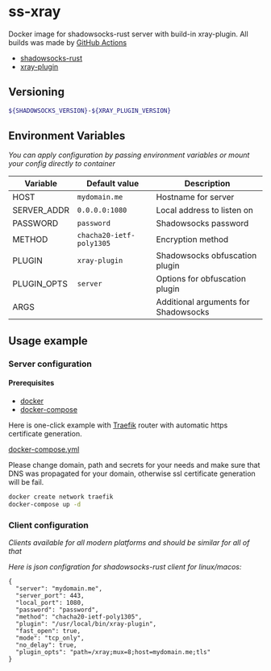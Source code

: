 # ss-xray

Docker image for shadowsocks-rust server with build-in xray-plugin. All builds was made by [GitHub Actions](https://github.com/xray108/new-ss-xray-docker/actions)

* [shadowsocks-rust](https://github.com/shadowsocks/shadowsocks-rust)
* [xray-plugin](https://github.com/teddysun/xray-plugin)

## Versioning

```bash
${SHADOWSOCKS_VERSION}-${XRAY_PLUGIN_VERSION}
```

## Environment Variables

*You can apply configuration by passing environment variables or mount your config directly to container*

| Variable | Default value | Description |
|-|-|-|
| HOST | `mydomain.me` | Hostname for server |
| SERVER_ADDR | `0.0.0.0:1080` | Local address to listen on |
| PASSWORD | `password` | Shadowsocks password |
| METHOD | `chacha20-ietf-poly1305` | Encryption method |
| PLUGIN | `xray-plugin` | Shadowsocks obfuscation plugin |
| PLUGIN_OPTS | `server` | Options for obfuscation plugin |
| ARGS | | Additional arguments for Shadowsocks |

## Usage example

### Server configuration

#### Prerequisites

* [docker](https://docs.docker.com/get-docker/)
* [docker-compose](https://docs.docker.com/compose/install/)

Here is one-click example with [Traefik](https://traefik.io/) router with automatic https certificate generation.

[docker-compose.yml](./example/docker-compose.yml)

Please change domain, path and secrets for your needs and make sure that DNS was propagated for your domain, otherwise ssl certificate generation will be fail.

```bash
docker create network traefik
docker-compose up -d
```

### Client configuration

*Clients available for all modern platforms and should be similar for all of that*

*Here is json configration for shadowsocks-rust client for linux/macos:*

```
{
  "server": "mydomain.me",
  "server_port": 443,
  "local_port": 1080,
  "password": "password",
  "method": "chacha20-ietf-poly1305",
  "plugin": "/usr/local/bin/xray-plugin",
  "fast_open": true,
  "mode": "tcp_only",
  "no_delay": true,
  "plugin_opts": "path=/xray;mux=8;host=mydomain.me;tls"
}
```

